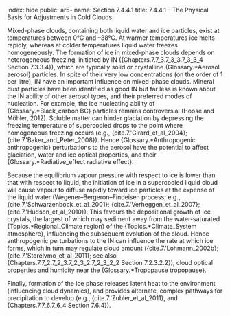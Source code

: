 index: hide
public: ar5-
name: Section 7.4.4.1
title: 7.4.4.1 - The Physical Basis for Adjustments in Cold Clouds

Mixed-phase clouds, containing both liquid water and ice particles, exist at temperatures between 0°C and –38°C. At warmer temperatures ice melts rapidly, whereas at colder temperatures liquid water freezes homogeneously. The formation of ice in mixed-phase clouds depends on heterogeneous freezing, initiated by IN ({Chapters.7.7_3.7_3_3.7_3_3_4 Section 7.3.3.4}), which are typically solid or crystalline {Glossary.*Aerosol aerosol} particles. In spite of their very low concentrations (on the order of 1 per litre), IN have an important influence on mixed-phase clouds. Mineral dust particles have been identified as good IN but far less is known about the IN ability of other aerosol types, and their preferred modes of nucleation. For example, the ice nucleating ability of {Glossary.*Black_carbon BC} particles remains controversial (Hoose and Möhler, 2012). Soluble matter can hinder glaciation by depressing the freezing temperature of supercooled drops to the point where homogeneous freezing occurs (e.g., {cite.7.'Girard_et_al_2004}; {cite.7.'Baker_and_Peter_2008}). Hence {Glossary.*Anthropogenic anthropogenic} perturbations to the aerosol have the potential to affect glaciation, water and ice optical properties, and their {Glossary.*Radiative_effect radiative effect}.

Because the equilibrium vapour pressure with respect to ice is lower than that with respect to liquid, the initiation of ice in a supercooled liquid cloud will cause vapour to diffuse rapidly toward ice particles at the expense of the liquid water (Wegener–Bergeron–Findeisen process; e.g., {cite.7.'Schwarzenbock_et_al_2001}; {cite.7.'Verheggen_et_al_2007}; {cite.7.'Hudson_et_al_2010}). This favours the depositional growth of ice crystals, the largest of which may sediment away from the water-saturated {Topics.*Regional_Climate region} of the {Topics.*Climate_System atmosphere}, influencing the subsequent evolution of the cloud. Hence anthropogenic perturbations to the IN can influence the rate at which ice forms, which in turn may regulate cloud amount ({cite.7.'Lohmann_2002b}; {cite.7.'Storelvmo_et_al_2011}; see also {Chapters.7.7_2.7_2_3.7_2_3_2.7_2_3_2_2 Section 7.2.3.2.2}), cloud optical properties and humidity near the {Glossary.*Tropopause tropopause}.

Finally, formation of the ice phase releases latent heat to the environment (influencing cloud dynamics), and provides alternate, complex pathways for precipitation to develop (e.g., {cite.7.'Zubler_et_al_2011}, and {Chapters.7.7_6.7_6_4 Section 7.6.4}).
